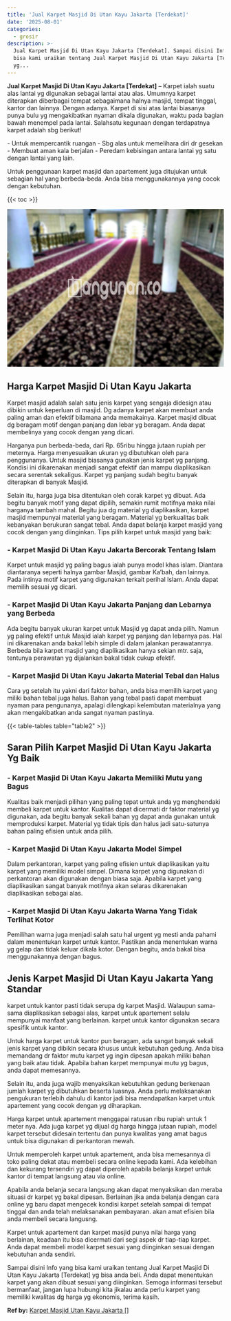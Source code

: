 ```yaml
---
title: 'Jual Karpet Masjid Di Utan Kayu Jakarta [Terdekat]'
date: '2025-08-01'
categories:
  - grosir
description: >-
  Jual Karpet Masjid Di Utan Kayu Jakarta [Terdekat]. Sampai disini Info yang
  bisa kami uraikan tentang Jual Karpet Masjid Di Utan Kayu Jakarta [Terdekat]
  yg...
---
```


**Jual Karpet Masjid Di Utan Kayu Jakarta \[Terdekat\]** – Karpet ialah suatu alas lantai yg digunakan sebagai lantai atau alas. Umumnya karpet diterapkan diberbagai tempat sebagaimana halnya masjid, tempat tinggal, kantor dan lainnya. Dengan adanya. Karpet di sisi atas lantai biasanya punya bulu yg mengakibatkan nyaman dikala digunakan, waktu pada bagian bawah menempel pada lantai. Salahsatu kegunaan dengan terdapatnya karpet adalah sbg berikut!

\- Untuk mempercantik ruangan - Sbg alas untuk memelihara diri dr gesekan - Membuat aman kala berjalan - Peredam kebisingan antara lantai yg satu dengan lantai yang lain.

Untuk penggunaan karpet masjid dan apartement juga ditujukan untuk sebagian hal yang berbeda-beda. Anda bisa menggunakannya yang cocok dengan kebutuhan.

{{< toc >}}

![Jual Karpet Masjid Di Utan Kayu Jakarta [Terdekat]](/images/grosir-karpet-murah-79.png)

## Harga Karpet Masjid Di Utan Kayu Jakarta

Karpet masjid adalah salah satu jenis karpet yang sengaja didesign atau dibikin untuk keperluan di masjid. Dg adanya karpet akan membuat anda paling aman dan efektif bilamana anda memakainya. Karpet masjid dibuat dg beragam motif dengan panjang dan lebar yg beragam. Anda dapat membelinya yang cocok dengan yang dicari.

Harganya pun berbeda-beda, dari Rp. 65ribu hingga jutaan rupiah per meternya. Harga menyesuaikan ukuran yg dibutuhkan oleh para penggunanya. Untuk masjid biasanya gunakan jenis karpet yg panjang. Kondisi ini dikarenakan menjadi sangat efektif dan mampu diaplikasikan secara serentak sekaligus. Karpet yg panjang sudah begitu banyak diterapkan di banyak Masjid.

Selain itu, harga juga bisa ditentukan oleh corak karpet yg dibuat. Ada begitu banyak motif yang dapat dipilih, semakin rumit motifnya maka nilai harganya tambah mahal. Begitu jua dg material yg diaplikasikan, karpet masjid mempunyai material yang beragam. Material yg berkualitas baik kebanyakan berukuran sangat tebal. Anda dapat belanja karpet masjid yang cocok dengan yang diinginkan. Tips pilih karpet untuk masjid yang baik:

### \- Karpet Masjid Di Utan Kayu Jakarta Bercorak Tentang Islam

Karpet untuk masjid yg paling bagus ialah punya model khas islam. Diantara diantaranya seperti halnya gambar Masjid, gambar Ka’bah, dan lainnya. Pada intinya motif karpet yang digunakan terkait perihal Islam. Anda dapat memilih sesuai yg dicari.

### \- Karpet Masjid Di Utan Kayu Jakarta Panjang dan Lebarnya yang Berbeda

Ada begitu banyak ukuran karpet untuk Masjid yg dapat anda pilih. Namun yg paling efektif untuk Masjid ialah karpet yg panjang dan lebarnya pas. Hal ini dikarenakan anda bakal lebih simple di dalam jalankan perawatannya. Berbeda bila karpet masjid yang diaplikasikan hanya sekian mtr. saja, tentunya perawatan yg dijalankan bakal tidak cukup efektif.

### \- Karpet Masjid Di Utan Kayu Jakarta Material Tebal dan Halus

Cara yg setelah itu yakni dari faktor bahan, anda bisa memilih karpet yang miliki bahan tebal juga halus. Bahan yang tebal pasti dapat membuat nyaman para pengunanya, apalagi dilengkapi kelembutan materialnya yang akan mengakibatkan anda sangat nyaman pastinya.

{{< table-tables table="table2" >}}

## Saran Pilih Karpet Masjid Di Utan Kayu Jakarta Yg Baik

### \- Karpet Masjid Di Utan Kayu Jakarta Memiliki Mutu yang Bagus

Kualitas baik menjadi pilihan yang paling tepat untuk anda yg menghendaki membeli karpet untuk kantor. Kualitas dapat dicermati dr faktor material yg digunakan, ada begitu banyak sekali bahan yg dapat anda gunakan untuk memproduksi karpet. Material yg tidak tipis dan halus jadi satu-satunya bahan paling efisien untuk anda pilih.

### \- Karpet Masjid Di Utan Kayu Jakarta Model Simpel

Dalam perkantoran, karpet yang paling efisien untuk diaplikasikan yaitu karpet yang memiliki model simpel. Dimana karpet yang digunakan di perkantoran akan digunakan dengan biasa saja. Apabila karpet yang diaplikasikan sangat banyak motifnya akan selaras dikarenakan diaplikasikan sebagai alas.

### \- Karpet Masjid Di Utan Kayu Jakarta Warna Yang Tidak Terlihat Kotor

Pemilihan warna juga menjadi salah satu hal urgent yg mesti anda pahami dalam menentukan karpet untuk kantor. Pastikan anda menentukan warna yg gelap dan tidak keluar dikala kotor. Dengan begitu, anda bakal bisa menggunakannya dengan bagus.

## Jenis Karpet Masjid Di Utan Kayu Jakarta Yang Standar

karpet untuk kantor pasti tidak serupa dg karpet Masjid. Walaupun sama-sama diaplikasikan sebagai alas, karpet untuk apartement selalu mempunyai manfaat yang berlainan. karpet untuk kantor digunakan secara spesifik untuk kantor.

Untuk harga karpet untuk kantor pun beragam, ada sangat banyak sekali jenis karpet yang dibikin secara khusus untuk kebutuhan gedung. Anda bisa memandang dr faktor mutu karpet yg ingin dipesan apakah miliki bahan yang baik atau tidak. Apabila bahan karpet mempunyai mutu yg bagus, anda dapat memesannya.

Selain itu, anda juga wajib menyaksikan kebutuhkan gedung berkenaan jumlah karpet yg dibutuhkan beserta luasnya. Anda perlu melaksanakan pengukuran terlebih dahulu di kantor jadi bisa mendapatkan karpet untuk apartement yang cocok dengan yg diharapkan.

Harga karpet untuk apartement menggapai ratusan ribu rupiah untuk 1 meter nya. Ada juga karpet yg dijual dg harga hingga jutaan rupiah, model karpet tersebut didesain tertentu dan punya kwalitas yang amat bagus untuk bisa digunakan di perkantoran mewah.

Untuk memperoleh karpet untuk apartement, anda bisa memesannya di toko paling dekat atau membeli secara online kepada kami. Ada kelebihan dan kekurang tersendiri yg dapat diperoleh apabila belanja karpet untuk kantor di tempat langsung atau via online.

Apabila anda belanja secara langsung akan dapat menyaksikan dan meraba situasi dr karpet yg bakal dipesan. Berlainan jika anda belanja dengan cara online yg baru dapat mengecek kondisi karpet setelah sampai di tempat tinggal dan anda telah melaksanakan pembayaran. akan amat efisien bila anda membeli secara langusng.

Karpet untuk apartement dan karpet masjid punya nilai harga yang berlainan, keadaan itu bisa dicermati dari segi aspek dr tiap-tiap karpet. Anda dapat membeli model karpet sesuai yang diinginkan sesuai dengan kebutuhan anda sendiri.

Sampai disini Info yang bisa kami uraikan tentang Jual Karpet Masjid Di Utan Kayu Jakarta \[Terdekat\] yg bisa anda beli. Anda dapat menentukan karpet yang akan dibuat sesuai yang diinginkan. Semoga informasi tersebut bermanfaat, jangan lupa hubungi kita jikalau anda perlu karpet yang memiliki kwalitas dg harga yg ekonomis, terima kasih.

**Ref by:**  [Karpet Masjid Utan Kayu Jakarta []](https://id.wikipedia.org/wiki/Karpet)
